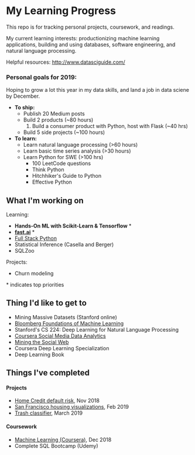 # My Learning Progress

This repo is for tracking personal projects, coursework, and readings.

My current learning interests: productionizing machine learning applications, building and using databases, software engineering, and natural language processing. 

Helpful resources: http://www.datasciguide.com/

### Personal goals for 2019: 

Hoping to grow a lot this year in my data skills, and land a job in data sciene by December.

- **To ship:**
    - Publish 20 Medium posts
    - Build 2 products (~80 hours)
        1. Build a consumer product with Python, host with Flask (~40 hrs)
    - Build 5 side projects (~100 hours)
- **To learn:**
    - Learn natural language processing (>60 hours)
    - Learn basic time series analysis (>30 hours)
    - Learn Python for SWE (>100 hrs)
        - 100 LeetCode questions
        - Think Python
        - Hitchhiker's Guide to Python
        - Effective Python
    

## What I'm working on

Learning:
- **Hands-On ML with Scikit-Learn & Tensorflow** *
- **[fast.ai](https://course.fast.ai/)** *
- [Full Stack Python](https://www.fullstackpython.com/table-of-contents.html)
- Statistical Inference (Casella and Berger)
- SQLZoo

Projects:
- Churn modeling

\* indicates top priorities

## Thing I'd like to get to

- Mining Massive Datasets (Stanford online)
- [Bloomberg Foundations of Machine Learning](https://bloomberg.github.io/foml/#home)
- Stanford's CS 224: Deep Learning for Natural Language Processing
- [Coursera Social Media Data Analytics](https://www.coursera.org/learn/social-media-data-analytics)
- [Mining the Social Web](https://www.webpages.uidaho.edu/~stevel/504/mining-the-social-web-2nd-edition.pdf)
- Coursera Deep Learning Specialization
- Deep Learning Book

## Things I've completed

#### Projects
- [Home Credit default risk](https://www.kaggle.com/c/home-credit-default-risk), Nov 2018
- [San Francisco housing visualizations](https://github.com/collindching/sf_housing), Feb 2019
- [Trash classifier](https://github.com/collindching/Waste-Sorter), March 2019

#### Coursework
- [Machine Learning (Coursera)](https://www.coursera.org/learn/machine-learning), Dec 2018
- Complete SQL Bootcamp (Udemy)
